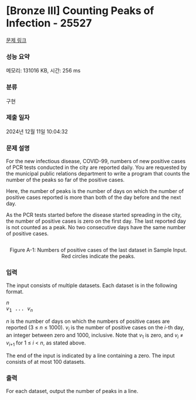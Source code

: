 # [Bronze III] Counting Peaks of Infection - 25527 

[문제 링크](https://www.acmicpc.net/problem/25527) 

### 성능 요약

메모리: 131016 KB, 시간: 256 ms

### 분류

구현

### 제출 일자

2024년 12월 11일 10:04:32

### 문제 설명

<p style="user-select: auto !important;">For the new infectious disease, COVID-99, numbers of new positive cases of PCR tests conducted in the city are reported daily. You are requested by the municipal public relations department to write a program that counts the number of the peaks so far of the positive cases.</p>

<p style="user-select: auto !important;">Here, the number of peaks is the number of days on which the number of positive cases reported is more than both of the day before and the next day.</p>

<p style="user-select: auto !important;">As the PCR tests started before the disease started spreading in the city, the number of positive cases is zero on the first day. The last reported day is not counted as a peak. No two consecutive days have the same number of positive cases.</p>

<p style="text-align: center; user-select: auto !important;"><img alt="" src="https://upload.acmicpc.net/4434ac32-a66c-4775-b7f4-1974091990a1/-/preview/" style="user-select: auto !important;"></p>

<p style="text-align: center; user-select: auto !important;">Figure A-1: Numbers of positive cases of the last dataset in Sample Input. Red circles indicate the peaks.</p>

### 입력 

 <p style="user-select: auto !important;">The input consists of multiple datasets. Each dataset is in the following format.</p>

<pre style="user-select: auto !important;"><var style="user-select: auto !important;">n</var>
<var style="user-select: auto !important;">v</var><sub style="user-select: auto !important;">1</sub> ... <var style="user-select: auto !important;">v</var><sub style="user-select: auto !important;"><var style="user-select: auto !important;">n</var></sub></pre>

<p style="user-select: auto !important;"><var style="user-select: auto !important;">n</var> is the number of days on which the numbers of positive cases are reported (3 ≤ <var style="user-select: auto !important;">n</var> ≤ 1000). <var style="user-select: auto !important;">v</var><sub style="user-select: auto !important;"><var style="user-select: auto !important;">i</var></sub> is the number of positive cases on the <var style="user-select: auto !important;">i</var>-th day, an integer between zero and 1000, inclusive. Note that <var style="user-select: auto !important;">v</var><sub style="user-select: auto !important;">1</sub> is zero, and <var style="user-select: auto !important;">v</var><sub style="user-select: auto !important;"><var style="user-select: auto !important;">i</var></sub> ≠ <var style="user-select: auto !important;">v</var><sub style="user-select: auto !important;"><var style="user-select: auto !important;">i</var>+1</sub> for 1 ≤ <var style="user-select: auto !important;">i</var> < <var style="user-select: auto !important;">n</var>, as stated above.</p>

<p style="user-select: auto !important;">The end of the input is indicated by a line containing a zero. The input consists of at most 100 datasets.</p>

### 출력 

 <p style="user-select: auto !important;">For each dataset, output the number of peaks in a line.</p>

